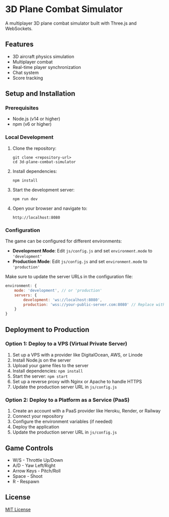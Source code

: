 # 3D Plane Combat Simulator

A multiplayer 3D plane combat simulator built with Three.js and WebSockets.

## Features

- 3D aircraft physics simulation
- Multiplayer combat
- Real-time player synchronization
- Chat system
- Score tracking

## Setup and Installation

### Prerequisites

- Node.js (v14 or higher)
- npm (v6 or higher)

### Local Development

1. Clone the repository:
   ```
   git clone <repository-url>
   cd 3d-plane-combat-simulator
   ```

2. Install dependencies:
   ```
   npm install
   ```

3. Start the development server:
   ```
   npm run dev
   ```

4. Open your browser and navigate to:
   ```
   http://localhost:8080
   ```

### Configuration

The game can be configured for different environments:

- **Development Mode**: Edit `js/config.js` and set `environment.mode` to `'development'`
- **Production Mode**: Edit `js/config.js` and set `environment.mode` to `'production'`

Make sure to update the server URLs in the configuration file:

```javascript
environment: {
    mode: 'development', // or 'production'
    servers: {
        development: 'ws://localhost:8080',
        production: 'wss://your-public-server.com:8080' // Replace with your actual public server URL
    }
}
```

## Deployment to Production

### Option 1: Deploy to a VPS (Virtual Private Server)

1. Set up a VPS with a provider like DigitalOcean, AWS, or Linode
2. Install Node.js on the server
3. Upload your game files to the server
4. Install dependencies: `npm install`
5. Start the server: `npm start`
6. Set up a reverse proxy with Nginx or Apache to handle HTTPS
7. Update the production server URL in `js/config.js`

### Option 2: Deploy to a Platform as a Service (PaaS)

1. Create an account with a PaaS provider like Heroku, Render, or Railway
2. Connect your repository
3. Configure the environment variables (if needed)
4. Deploy the application
5. Update the production server URL in `js/config.js`

## Game Controls

- W/S - Throttle Up/Down
- A/D - Yaw Left/Right
- Arrow Keys - Pitch/Roll
- Space - Shoot
- R - Respawn

## License

[MIT License](LICENSE) 